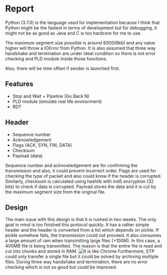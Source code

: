 # Report
Python (3.7.0) is the language used for implementation because I think that Python might be the fastest in terms of development but for debugging, it might not be as good as Java and C is too hardcore for me to use.

The maximum segment size possible is around 8000(8kb) and any value higher will throw a IOError from Python.
It is also assumed that three way handshake and termination are under ideal condition so there is not error checking and PLD module inside those functions.

Also, there will be time offset if sender is launched first.

## Features
- Stop and Wait + Pipeline (Go Back N)
- PLD module (emulate real life environment)
- RDT

## Header
- Sequence number
- Acknowledgement
- Flags (ACK, SYN, FIN, DATA)
- Checksum
- Payload (data)

Sequence number and acknowledgement are for confirming the transmission and also,
it could prevent incorrect order. Flags are used for checking the type of packet and also could know if the header is corrupted. Similarly, checksum is calculated using hashlib with md5 encryption (32 bits) to check if data is corrupted. Payload stores the data and it is cut by the maximum segment size from the original file.

## Design
The main issue with this design is that it is rushed in two weeks. The only goal in mind is too finished this protocol quickly. It has a rather simple header and the header is converted from a list which depends on pickle. If pickle somehow fails, the transmission could not proceed. It also consumes a large amount of ram when transmitting large files (>100M). In this case, a 400MB file is being transmitted. The reason is that the entire file is read and cut into chunks and stored in RAM.
![It is like Chrome](Memory.png)
Furthermore, STP could only transfer a single file but it could be solved by archiving multiple files. During three way handshake and termination, there are no error checking which is not so good but could be improved.
